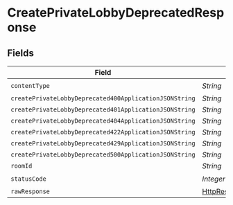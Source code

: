 # CreatePrivateLobbyDeprecatedResponse


## Fields

| Field                                                                                                                    | Type                                                                                                                     | Required                                                                                                                 | Description                                                                                                              |
| ------------------------------------------------------------------------------------------------------------------------ | ------------------------------------------------------------------------------------------------------------------------ | ------------------------------------------------------------------------------------------------------------------------ | ------------------------------------------------------------------------------------------------------------------------ |
| `contentType`                                                                                                            | *String*                                                                                                                 | :heavy_check_mark:                                                                                                       | N/A                                                                                                                      |
| `createPrivateLobbyDeprecated400ApplicationJSONString`                                                                   | *String*                                                                                                                 | :heavy_minus_sign:                                                                                                       | N/A                                                                                                                      |
| `createPrivateLobbyDeprecated401ApplicationJSONString`                                                                   | *String*                                                                                                                 | :heavy_minus_sign:                                                                                                       | N/A                                                                                                                      |
| `createPrivateLobbyDeprecated404ApplicationJSONString`                                                                   | *String*                                                                                                                 | :heavy_minus_sign:                                                                                                       | N/A                                                                                                                      |
| `createPrivateLobbyDeprecated422ApplicationJSONString`                                                                   | *String*                                                                                                                 | :heavy_minus_sign:                                                                                                       | N/A                                                                                                                      |
| `createPrivateLobbyDeprecated429ApplicationJSONString`                                                                   | *String*                                                                                                                 | :heavy_minus_sign:                                                                                                       | N/A                                                                                                                      |
| `createPrivateLobbyDeprecated500ApplicationJSONString`                                                                   | *String*                                                                                                                 | :heavy_minus_sign:                                                                                                       | N/A                                                                                                                      |
| `roomId`                                                                                                                 | *String*                                                                                                                 | :heavy_minus_sign:                                                                                                       | Ok                                                                                                                       |
| `statusCode`                                                                                                             | *Integer*                                                                                                                | :heavy_check_mark:                                                                                                       | N/A                                                                                                                      |
| `rawResponse`                                                                                                            | [HttpResponse<byte[]>](https://docs.oracle.com/en/java/javase/11/docs/api/java.net.http/java/net/http/HttpResponse.html) | :heavy_minus_sign:                                                                                                       | N/A                                                                                                                      |
